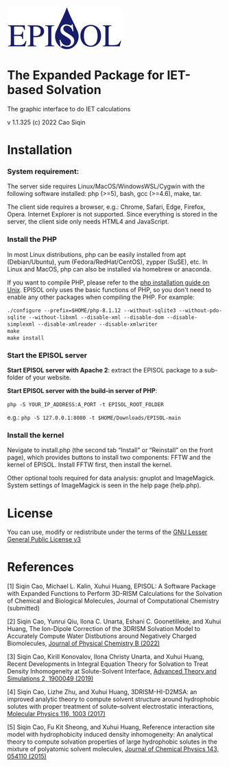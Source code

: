 <img src="https://github.com/EPISOLrelease/EPISOL/blob/main/images/logo_512.png" height=100></img>

# The Expanded Package for IET-based Solvation

The graphic interface to do IET calculations

v 1.1.325 (c) 2022 Cao Siqin

# Installation

### System requirement:

The server side requires Linux/MacOS/WindowsWSL/Cygwin with the following software installed: php (>=5), bash, gcc (>=4.6), make, tar.

The client side requires a browser, e.g.: Chrome, Safari, Edge, Firefox, Opera. Internet Explorer is not supported. Since everything is stored in the server, the client side only needs HTML4 and JavaScript.

### Install the PHP

In most Linux distributions, php can be easily installed from apt (Debian/Ubuntu), yum (Fedora/RedHat/CentOS), zypper (SuSE), etc. In Linux and MacOS, php can also be installed via homebrew or anaconda.

If you want to compile PHP, please refer to the [php installation guide on Unix](https://www.php.net/manual/en/install.unix.php). EPISOL only uses the basic functions of PHP, so you don't need to enable any other packages when compiling the PHP. For example:
```
./configure --prefix=$HOME/php-8.1.12 --without-sqlite3 --without-pdo-sqlite --without-libxml --disable-xml --disable-dom --disable-simplexml --disable-xmlreader --disable-xmlwriter
make
make install
```

### Start the EPISOL server

**Start EPISOL server with Apache 2**: extract the EPISOL package to a sub-folder of your website.

**Start EPISOL server with the build-in server of PHP**:

`php -S YOUR_IP_ADDRESS:A_PORT -t EPISOL_ROOT_FOLDER`

e.g.: `php -S 127.0.0.1:8080 -t $HOME/Downloads/EPISOL-main`

### Install the kernel 

Nevigate to install.php (the second tab “Install” or “Reinstall” on the front page), which provides buttons to install two components: FFTW and the kernel of EPISOL. Install FFTW first, then install the kernel.

Other optional tools required for data analysis: gnuplot and ImageMagick. System settings of ImageMagick is seen in the help page (help.php).


# License

You can use, modify or redistribute under the terms of the [GNU Lesser General Public License v3](https://www.gnu.org/licenses/lgpl-3.0.en.html)


# References

[1] Siqin Cao, Michael L. Kalin, Xuhui Huang, EPISOL: A Software Package with Expanded Functions to Perform 3D-RISM Calculations for the Solvation of Chemical and Biological Molecules,  Journal of Computational Chemistry (submitted)

[2] Siqin Cao, Yunrui Qiu, Ilona C. Unarta, Eshani C. Goonetilleke, and Xuhui Huang, The Ion-Dipole Correction of the 3DRISM Solvation Model to Accurately Compute Water Distbutions around Negatively Charged Biomolecules, [Journal of Physical Chemistry B (2022)](https://doi.org/10.1021/acs.jpcb.2c04431)

[3] Siqin Cao, Kirill Konovalov, Ilona Christy Unarta, and Xuhui Huang, Recent Developments in Integral Equation Theory for Solvation to Treat Density Inhomogeneity at Solute-Solvent Interface, [Advanced Theory and Simulations 2, 1900049 (2019)](https://doi.org/10.1002/adts.201900049)

[4] Siqin Cao, Lizhe Zhu, and Xuhui Huang, 3DRISM-HI-D2MSA: an improved analytic theory to compute solvent structure around hydrophobic solutes with proper treatment of solute–solvent electrostatic interactions, [Molecular Physics 116, 1003 (2017)](https://doi.org/10.1080/00268976.2017.1416195)

[5] Siqin Cao, Fu Kit Sheong, and Xuhui Huang, Reference interaction site model with hydrophobicity induced density inhomogeneity: An analytical theory to compute solvation properties of large hydrophobic solutes in the mixture of polyatomic solvent molecules, [Journal of Chemical Physics 143, 054110 (2015)](https://doi.org/10.1063/1.4928051)
